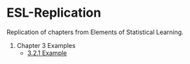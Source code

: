 # ESL-Replication
Replication of chapters from Elements of Statistical Learning.

1. Chapter 3 Examples
    - [3.2.1 Example](example_321.ipynb)

